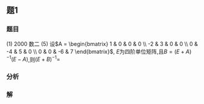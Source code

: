 ## 题1
### 题目
(1) 2000 数二
(5) 设$A = \begin{bmatrix} 1 & 0 & 0 & 0 \\ -2 & 3 & 0 & 0 \\ 0 & -4 & 5 & 0 \\ 0 & 0 & -6 & 7 \end{bmatrix}$, $E$为四阶单位矩阵,且$B = {(E + A)}^{-1}(E - A)$,则${(E + B)}^{-1} =$
### 分析

### 解
